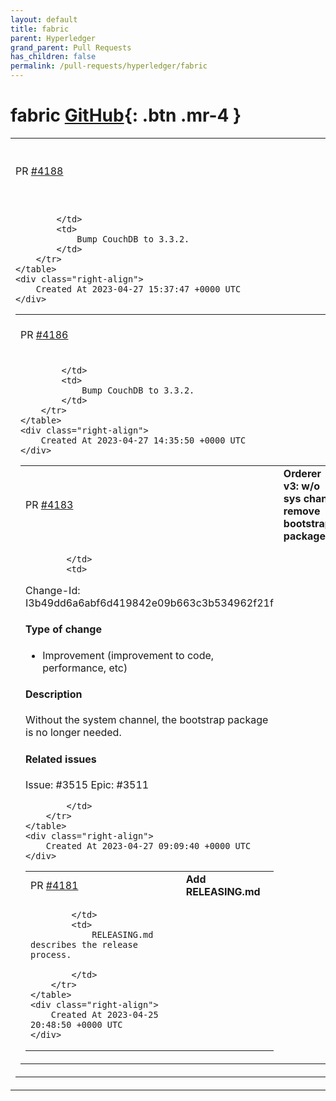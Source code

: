 ```yaml
---
layout: default
title: fabric
parent: Hyperledger
grand_parent: Pull Requests
has_children: false
permalink: /pull-requests/hyperledger/fabric
---
```


# fabric <span class="fs-3 right-align">[GitHub](https://github.com/hyperledger/fabric){: .btn .mr-4 }</span>


<div>
    <table>
        <tr>
            <td>
                PR <a href="https://github.com/hyperledger/fabric/pull/4188" class=".btn">#4188</a>
            </td>
            <td>
                <b>
                    Bump CouchDB to 3.3.2 (release-2.5)
                </b>
            </td>
        </tr>
        <tr>
            <td>
                
            </td>
            <td>
                Bump CouchDB to 3.3.2.
            </td>
        </tr>
    </table>
    <div class="right-align">
        Created At 2023-04-27 15:37:47 +0000 UTC
    </div>
</div>

<div>
    <table>
        <tr>
            <td>
                PR <a href="https://github.com/hyperledger/fabric/pull/4186" class=".btn">#4186</a>
            </td>
            <td>
                <b>
                    Bump CouchDB to 3.3.2
                </b>
            </td>
        </tr>
        <tr>
            <td>
                
            </td>
            <td>
                Bump CouchDB to 3.3.2.
            </td>
        </tr>
    </table>
    <div class="right-align">
        Created At 2023-04-27 14:35:50 +0000 UTC
    </div>
</div>

<div>
    <table>
        <tr>
            <td>
                PR <a href="https://github.com/hyperledger/fabric/pull/4183" class=".btn">#4183</a>
            </td>
            <td>
                <b>
                    Orderer v3: w/o sys chan, remove bootstrap package
                </b>
            </td>
        </tr>
        <tr>
            <td>
                
            </td>
            <td>
                


Change-Id: I3b49dd6a6abf6d419842e09b663c3b534962f21f

#### Type of change
- Improvement (improvement to code, performance, etc)

#### Description
Without the system channel, the bootstrap package is no longer needed.

#### Related issues

Issue: #3515 
Epic: #3511 

            </td>
        </tr>
    </table>
    <div class="right-align">
        Created At 2023-04-27 09:09:40 +0000 UTC
    </div>
</div>

<div>
    <table>
        <tr>
            <td>
                PR <a href="https://github.com/hyperledger/fabric/pull/4181" class=".btn">#4181</a>
            </td>
            <td>
                <b>
                    Add RELEASING.md
                </b>
            </td>
        </tr>
        <tr>
            <td>
                
            </td>
            <td>
                RELEASING.md describes the release process.

            </td>
        </tr>
    </table>
    <div class="right-align">
        Created At 2023-04-25 20:48:50 +0000 UTC
    </div>
</div>

